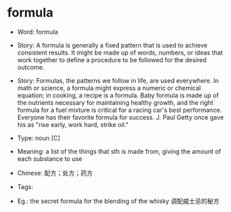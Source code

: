# formula

- Word: formula
- Story: A formula is generally a fixed pattern that is used to achieve consistent results. It might be made up of words, numbers, or ideas that work together to define a procedure to be followed for the desired outcome.
- Story: Formulas, the patterns we follow in life, are used everywhere. In math or science, a formula might express a numeric or chemical equation; in cooking, a recipe is a formula. Baby formula is made up of the nutrients necessary for maintaining healthy growth, and the right formula for a fuel mixture is critical for a racing car's best performance. Everyone has their favorite formula for success. J. Paul Getty once gave his as "rise early, work hard, strike oil."

- Type: noun [C]
- Meaning: a list of the things that sth is made from, giving the amount of each substance to use
- Chinese: 配方；处方；药方
- Tags: 
- Eg.: the secret formula for the blending of the whisky 调配威士忌的秘方

